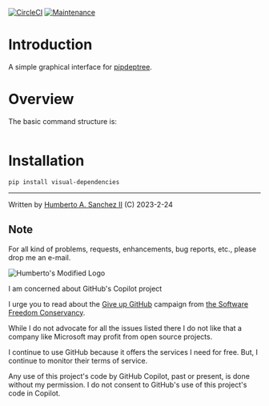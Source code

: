 [![CircleCI](https://dl.circleci.com/status-badge/img/gh/hasii2011/visual-dependencies/tree/master.svg?style=shield)](https://dl.circleci.com/status-badge/redirect/gh/hasii2011/visual-dependencies/tree/master)
[![Maintenance](https://img.shields.io/badge/Maintained%3F-yes-green.svg)](https://GitHub.com/Naereen/StrapDown.js/graphs/commit-activity)


# Introduction

A simple graphical interface for [pipdeptree](https://github.com/tox-dev/pipdeptree).

# Overview

The basic command structure is:

```
```


# Installation

```pip install visual-dependencies```


___

Written by <a href="mailto:email@humberto.a.sanchez.ii@gmail.com?subject=Hello Humberto">Humberto A. Sanchez II</a>  (C) 2023-2-24

 

 
## Note
For all kind of problems, requests, enhancements, bug reports, etc.,
please drop me an e-mail.

![Humberto's Modified Logo](https://raw.githubusercontent.com/wiki/hasii2011/gittodoistclone/images/SillyGitHub.png)

I am concerned about GitHub's Copilot project



I urge you to read about the
[Give up GitHub](https://GiveUpGitHub.org) campaign from
[the Software Freedom Conservancy](https://sfconservancy.org).

While I do not advocate for all the issues listed there I do not like that
a company like Microsoft may profit from open source projects.

I continue to use GitHub because it offers the services I need for free.  But, I continue
to monitor their terms of service.

Any use of this project's code by GitHub Copilot, past or present, is done
without my permission.  I do not consent to GitHub's use of this project's
code in Copilot.
